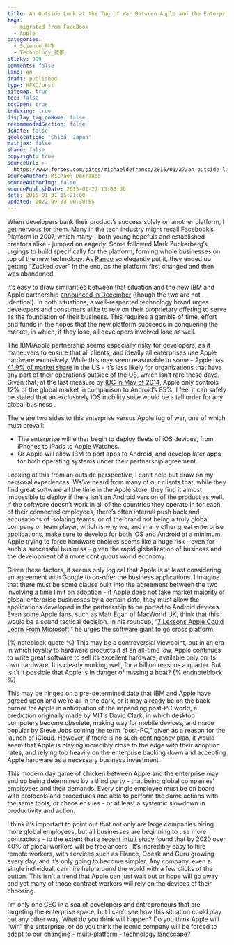 ```yaml
---
title: An Outside Look at the Tug of War Between Apple and the Enterprise
tags:
  - migrated from FaceBook
  - Apple
categories:
  - Science_科学
  - Technology_技術
sticky: 999
comments: false
lang: en
draft: published
type: HEXO/post
sitemap: true
toc: false
tocOpen: true
indexing: true
display_tag_onHome: false
recommendedSection: false
donate: false
geolocation: 'Chiba, Japan'
mathjax: false
share: false
copyright: true
sourceUrl: >-
  https://www.forbes.com/sites/michaeldefranco/2015/01/27/an-outside-look-at-the-tug-of-war-between-apple-and-the-enterprise/?sh=4259b547342e
sourceAuthor: Michael DeFranco
sourceAuthorImg: false
sourcePublishDate: 2015-01-27 13:00:00
date: 2015-01-31 15:21:00
updated: 2022-09-03 00:38:55
---
```

When developers bank their product’s success solely on another platform, I get nervous for them. Many in the tech industry might recall Facebook’s Platform in 2007, which many - both young hopefuls and established creators alike - jumped on eagerly. Some followed Mark Zuckerberg’s urgings to build specifically for the platform, forming whole businesses on top of the new technology. As [Pando](http://pando.com/2013/07/23/move-fast-break-things-the-sad-story-of-platform-facebooks-gigantic-missed-opportunity/) so elegantly put it, they ended up getting “Zucked over” in the end, as the platform first changed and then was abandoned.

It’s easy to draw similarities between that situation and the new IBM and Apple partnership [announced in December](http://www.apple.com/pr/library/2014/12/10Apple-and-IBM-Deliver-First-Wave-of-IBM-MobileFirst-for-iOS-Apps.html) (though the two are not identical). In both situations, a well-respected technology brand urges developers and consumers alike to rely on their proprietary offering to serve as the foundation of their business. This requires a gamble of time, effort and funds in the hopes that the new platform succeeds in conquering the market, in which, if they lose, all developers involved lose as well.

The IBM/Apple partnership seems especially risky for developers, as it maneuvers to ensure that all clients, and ideally all enterprises use Apple hardware exclusively. While this may seem reasonable to some - Apple has [41.9% of market share](http://www.geekwire.com/2014/iphone-sees-minor-market-share-gains-android-windows-phone-stay-flat/) in the US - it’s less likely for organizations that have any part of their operations outside of the US, which isn’t rare these days. Given that, at the last measure by [IDC in May of 2014](http://thenextweb.com/insider/2014/07/30/idc-global-smartphone-shipments-hit-record-295-3m-q2-2014-samsung-apple-lost-market-share/), Apple only controls 12% of the global market in comparison to Android’s 85%, I feel it can safely be stated that an exclusively iOS mobility suite would be a tall order for any global business .

There are two sides to this enterprise versus Apple tug of war, one of which must prevail:
* The enterprise will either begin to deploy fleets of iOS devices, from iPhones to iPads to Apple Watches.
* Or Apple will allow IBM to port apps to Android, and develop later apps for both operating systems under their partnership agreement.

Looking at this from an outside perspective, I can’t help but draw on my personal experiences. We’ve heard from many of our clients that, while they find great software all the time in the Apple store, they find it almost impossible to deploy if there isn’t an Android version of the product as well. If the software doesn’t work in all of the countries they operate in for each of their connected employees, there’s often internal push back and accusations of isolating teams, or of the brand not being a truly global company or team player, which is why we, and many other great enterprise applications, make sure to develop for both iOS and Android at a minimum. Apple trying to force hardware choices seems like a huge risk - even for such a successful business - given the rapid globalization of business and the development of a more contiguous world economy.

Given these factors, it seems only logical that Apple is at least considering an agreement with Google to co-offer the business applications. I imagine that there must be some clause built into the agreement between the two involving a time limit on adoption - if Apple does not take market majority of global enterprise businesses by a certain date, they must allow the applications developed in the partnership to be ported to Android devices. Even some Apple fans, such as Matt Egan of MacWorld UK, think that this would be a sound tactical decision. In his roundup, “[7 Lessons Apple Could Learn From Microsoft](http://www.macworld.co.uk/opinion/apple/7-lessons-apple-could-learn-from-microsoft-yeah-you-read-that-right-3591573/),” he urges the software giant to go cross platform:

{% noteblock quote %}
This may be a controversial viewpoint, but in an era in which loyalty to hardware products it at an all-time low, Apple continues to write great software to sell its excellent hardware, available only on its own hardware. It is clearly working well, for a billion reasons a quarter. But isn't it possible that Apple is in danger of missing a boat?
{% endnoteblock %}

This may be hinged on a pre-determined date that IBM and Apple have agreed upon and we’re all in the dark, or it may already be on the back burner for Apple in anticipation of the impending post-PC world, a prediction originally made by MIT’s David Clark, in which desktop computers become obsolete, making way for mobile devices, and made popular by Steve Jobs coining the term “post-PC,” given as a reason for the launch of iCloud. However, if there is no such contingency plan, it would seem that Apple is playing incredibly close to the edge with their adoption rates, and relying too heavily on the enterprise backing down and accepting Apple hardware as a necessary business investment.

This modern day game of chicken between Apple and the enterprise may end up being determined by a third party - that being global companies’ employees and their demands.  Every single employee must be on board with protocols and procedures and able to perform the same actions with the same tools, or chaos ensues - or at least a systemic slowdown in productivity and action.

I think it’s important to point out that not only are large companies hiring more global employees, but all businesses are beginning to use more contractors - to the extent that a [recent Intuit study](http://http-download.intuit.com/http.intuit/CMO/intuit/futureofsmallbusiness/intuit_2020_report.pdf) found that by 2020 over 40% of global workers will be freelancers . It’s incredibly easy to hire remote workers, with services such as Elance, Odesk and Guru growing every day, and it’s only going to become simpler. Any company, even a single individual, can hire help around the world with a few clicks of the button. This isn’t a trend that Apple can just wait out or hope will go away and yet many of those contract workers will rely on the devices of their choosing.

I’m only one CEO in a sea of developers and entrepreneurs that are targeting the enterprise space, but I can’t see how this situation could play out any other way. What do you think will happen?  Do you think Apple will “win” the enterprise, or do you think the iconic company will be forced to adapt to our changing - multi-platform - technology landscape?